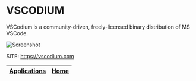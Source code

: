 # VSCODIUM

 VSCodium is a community-driven, freely-licensed binary distribution of MS VSCode.
 
 ![Screenshot](https://vscodium.com/img/vscodium.png)
 
 SITE: https://vscodium.com

 | [Applications](https://portable-linux-apps.github.io/apps.html) | [Home](https://portable-linux-apps.github.io)
 | --- | --- |
